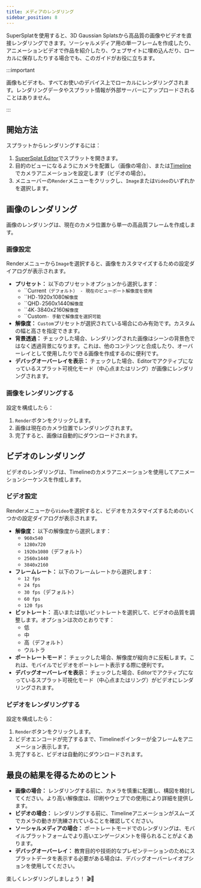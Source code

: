 ```yaml
---
title: メディアのレンダリング
sidebar_position: 8
---
```


SuperSplatを使用すると、3D Gaussian Splatsから高品質の画像やビデオを直接レンダリングできます。ソーシャルメディア用の単一フレームを作成したり、アニメーションビデオで作品を紹介したり、ウェブサイトに埋め込んだり、ローカルに保存したりする場合でも、このガイドがお役に立ちます。

:::important

画像もビデオも、すべてお使いのデバイス上でローカルにレンダリングされます。レンダリングデータやスプラット情報が外部サーバーにアップロードされることはありません。

:::

## 開始方法

スプラットからレンダリングするには：

1. [SuperSplat Editor](https://superspl.at/editor)でスプラットを開きます。
2. 目的のビューになるようにカメラを配置し（画像の場合）、または[Timeline](timeline.md)でカメラアニメーションを設定します（ビデオの場合）。
3. メニューバーの`Render`メニューをクリックし、`Image`または`Video`のいずれかを選択します。

## 画像のレンダリング

画像のレンダリングは、現在のカメラ位置から単一の高品質フレームを作成します。

### 画像設定

Renderメニューから`Image`を選択すると、画像をカスタマイズするための設定ダイアログが表示されます。

- **プリセット：** 以下のプリセットオプションから選択します：
  - ``Current`（デフォルト） - 現在のビューポート解像度を使用`
  - ``HD` - `1920x1080`解像度`
  - ``QHD` - `2560x1440`解像度`
  - ``4K` - `3840x2160`解像度`
  - ``Custom`- 手動で解像度を選択可能`
- **解像度：** `Custom`プリセットが選択されている場合にのみ有効です。カスタムの幅と高さを指定できます。
- **背景透過：** チェックした場合、レンダリングされた画像はシーンの背景色ではなく透過背景になります。これは、他のコンテンツと合成したり、オーバーレイとして使用したりできる画像を作成するのに便利です。
- **デバッグオーバーレイを表示：** チェックした場合、Editorでアクティブになっているスプラット可視化モード（中心点またはリング）が画像にレンダリングされます。

### 画像をレンダリングする

設定を構成したら：

1. `Render`ボタンをクリックします。
2. 画像は現在のカメラ位置でレンダリングされます。
3. 完了すると、画像は自動的にダウンロードされます。

## ビデオのレンダリング

ビデオのレンダリングは、Timelineのカメラアニメーションを使用してアニメーションシーケンスを作成します。

### ビデオ設定

Renderメニューから`Video`を選択すると、ビデオをカスタマイズするためのいくつかの設定ダイアログが表示されます。

- **解像度：** 以下の解像度から選択します：
  - `960x540`
  - `1280x720`
  - `1920x1080`（デフォルト）
  - `2560x1440`
  - `3840x2160`
- **フレームレート：** 以下のフレームレートから選択します：
  - `12 fps`
  - `24 fps`
  - `30 fps`（デフォルト）
  - `60 fps`
  - `120 fps`
- **ビットレート：** 高いまたは低いビットレートを選択して、ビデオの品質を調整します。オプションは次のとおりです：
  - 低
  - 中
  - 高（デフォルト）
  - ウルトラ
- **ポートレートモード：** チェックした場合、解像度が縦向きに反転します。これは、モバイルでビデオをポートレート表示する際に便利です。
- **デバッグオーバーレイを表示：** チェックした場合、Editorでアクティブになっているスプラット可視化モード（中心点またはリング）がビデオにレンダリングされます。

### ビデオをレンダリングする

設定を構成したら：

1. `Render`ボタンをクリックします。
2. ビデオエンコードが完了するまで、Timelineポインターが全フレームをアニメーション表示します。
3. 完了すると、ビデオは自動的にダウンロードされます。

## 最良の結果を得るためのヒント

- **画像の場合：** レンダリングする前に、カメラを慎重に配置し、構図を検討してください。より高い解像度は、印刷やウェブでの使用により詳細を提供します。
- **ビデオの場合：** レンダリングする前に、Timelineアニメーションがスムーズでカメラの動きが洗練されていることを確認してください。
- **ソーシャルメディアの場合：** ポートレートモードでのレンダリングは、モバイルプラットフォームでより高いエンゲージメントを得られることがよくあります。
- **デバッグオーバーレイ：** 教育目的や技術的なプレゼンテーションのためにスプラットデータを表示する必要がある場合は、デバッグオーバーレイオプションを使用してください。

楽しくレンダリングしましょう！ 🎬📸
